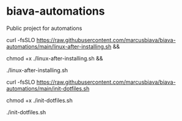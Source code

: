 # biava-automations
Public project for automations

curl -fsSLO https://raw.githubusercontent.com/marcusbiava/biava-automations/main/linux-after-installing.sh &&

chmod +x ./linux-after-installing.sh &&

./linux-after-installing.sh


curl -fsSLO https://raw.githubusercontent.com/marcusbiava/biava-automations/main/init-dotfiles.sh

chmod +x ./init-dotfiles.sh

./init-dotfiles.sh
